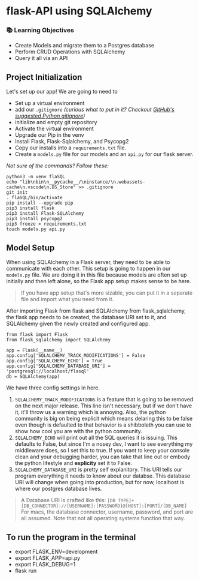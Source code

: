 # flask-API using SQLAlchemy

### 📚 Learning Objectives
- Create Models and migrate them to a Postgres database
- Perform CRUD Operations with SQLAlchemy
- Query it all via an API

## Project Initialization

Let's set up our app! We are going to need to
- Set up a virtual environment
- add our `.gitignore` _(curious what to put in it? Checkout [GitHub's suggested Python gitignore](https://github.com/github/gitignore/blob/master/Python.gitignore))_
- initialize and empty git repository
- Activate the virtual environment
- Upgrade our Pip in the venv
- Install Flask, Flask-Sqlalchemy, and Psycopg2
- Copy our installs into a `requirements.txt` file.
- Create a `models.py` file for our models and an `api.py` for our flask server.

_Not sure of the commands? Follow these:_

```zshell
python3 -m venv flaSQL
echo "lib\nbin\n__pycache__/\ninstance/\n.webassets-cache\n.vscode\n.DS_Store" >> .gitignore
git init
. flaSQL/bin/activate
pip install --upgrade pip
pip3 install flask
pip3 install Flask-SQLAlchemy
pip3 install psycopg2
pip3 freeze > requirements.txt
touch models.py api.py
```

## Model Setup

When using SQLAlchemy in a Flask server, they need to be able to communicate with each other. This setup is going to happen in our `models.py` file. We are doing it in this file because models are often set up initially and then left alone, so the Flask app setup makes sense to be here. 

>If you have app setup that's more sizable, you can put it in a separate file and import what you need from it.

After importing Flask from flask and SQLAlchemy from flask_sqlalchemy, the flask app needs to be created, the database URI set to it, and SQLAlchemy given the newly created and configured app.

```python=
from flask import Flask
from flask_sqlalchemy import SQLAlchemy

app = Flask(__name__)
app.config['SQLALCHEMY_TRACK_MODIFICATIONS'] = False
app.config['SQLALCHEMY_ECHO'] = True
app.config['SQLALCHEMY_DATABASE_URI'] = 'postgresql://localhost/flasql'
db = SQLAlchemy(app)
```

We have three config settings in here. 
1. `SQLALCHEMY_TRACK_MODIFICATIONS` is a feature that is going to be removed on the next major release. This line isn't necessary, but if we don't have it, it'll throw us a warning which is annoying. Also, the python community is big on being explicit which means delaring this to be false even though is defaulted to that behavior is a shibboleth you can use to show how cool you are with the python community.
2. `SQLALCHEMY_ECHO` will print out all the SQL queries it is issuing. This defaults to False, but since I'm a nosey dev, I want to see everything my middleware does, so I set this to true. If you want to keep your console clean and your debugging harder, you can take that line out or embody the python lifestyle and **explicity** set it to False.
3. `SQLALCHEMY_DATABASE_URI` is pretty self explanitory. This URI tells our program everything it needs to know about our databse. This database URI will change when going into production, but for now, localhost is where our postgres database lives. 
> A Database URI is crafted like this:
`[DB_TYPE]+[DB_CONNECTOR]://[USERNAME]:[PASSWORD]@[HOST]:[PORT]/[DB_NAME]`
For macs, the database connector, username, password, and port are all assumed. Note that not all operating systems function that way.

## To run the program in the terminal
- export FLASK_ENV=development
- export FLASK_APP=api.py
- export FLASK_DEBUG=1    
- flask run
